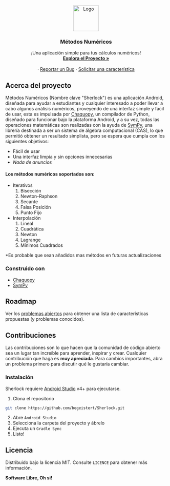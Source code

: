 <!-- PROJECT LOGO -->
<br />
<p align="center">
  <a href="https://github.com/begeistert/Sherlock">
    <img src="https://github.com/begeistert/Sherlock/blob/master/app/src/main/res/drawable-v24/matematicas.png" alt="Logo" width="80" height="80">
  </a>

  <h3 align="center">Métodos Numéricos</h3>

  <p align="center">
    ¡Una aplicación simple para tus cálculos numéricos!
    <br />
    <a href="https://github.com/othneildrew/Best-README-Template"><strong>Explora el Proyecto »</strong></a>
    <br />
    <br />
    ·
    <a href="https://github.com/othneildrew/Best-README-Template/issues">Reportar un Bug</a>
    ·
    <a href="https://github.com/othneildrew/Best-README-Template/issues">Solicitar una característica</a>
  </p>
</p>

## Acerca del proyecto
Métodos Numéricos (Nombre clave "Sherlock") es una aplicación Android, diseñada para ayudar a estudiantes y cualquier interesado a poder llevar a cabo algunos análisis numéricos, proveyendo de una interfaz simple y fácil de usar, esta es impulsada por [Chaquopy](https://github.com/chaquo/chaquopy), un compilador de Python, diseñado para funcionar bajo la plataforma Android, y a su vez, todas las operaciones matemáticas son realizadas con la ayuda de [SymPy](https://github.com/sympy/sympy), una librería destinada a ser un sistema de álgebra computacional (CAS), lo que permitió obtener un resultado simplista, pero se espera que cumpla con los siguientes objetivos:
* Fácil de usar
* Una interfaz limpia y sin opciones innecesarias
* _Nada de anuncios_

#### Los métodos numéricos soportados son:
- Iterativos
    1. Bisección
    2. Newton-Raphson 
    3. Secante
    4. Falsa Posición
    5. Punto Fijo
- Interpolación
    1. Lineal
    2. Cuadrática
    3. Newton
    4. Lagrange
    5. Mínimos Cuadrados
    
*Es probable que sean añadidos mas métodos en futuras actualizaciones

### Construido con
* [Chaquopy](https://github.com/chaquo/chaquopy)
* [SymPy](https://github.com/sympy/sympy)

## Roadmap
Ver los [problemas abiertos](https://github.com/begeistert/Sherlock/issues) para obtener una lista de características propuestas (y problemas conocidos).

## Contribuciones
Las contribuciones son lo que hacen que la comunidad de código abierto sea un lugar tan increíble para aprender, inspirar y crear. Cualquier contribución que haga es **muy apreciada**. Para cambios importantes, abra un problema primero para discutir qué le gustaría cambiar.

### Instalación

Sherlock requiere [Android Studio](https://developer.android.com/studio) v4+ para ejecutarse.

1. Clona el repositorio
```sh
git clone https://github.com/begeistert/Sherlock.git
```
2. Abre `Android Studio`
3. Selecciona la carpeta del proyecto y ábrelo
4. Ejecuta un `Gradle Sync`
5. Listo!

## Licencia
Distribuido bajo la licencia MIT. Consulte `LICENCE` para obtener más información.

**Software Libre, Oh si!**
